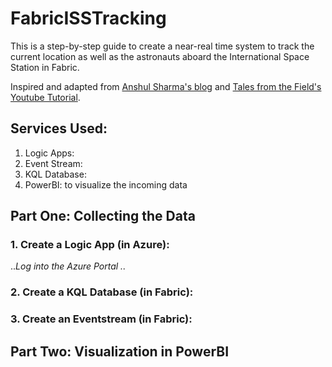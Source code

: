 # FabricISSTracking
This is a step-by-step guide to create a near-real time system to track the current location as well as the astronauts aboard the International Space Station in Fabric. 

Inspired and adapted from [Anshul Sharma's blog] and [Tales from the Field's Youtube Tutorial].

[Anshul Sharma's blog]: https://www.linkedin.com/pulse/real-time-monitoring-international-space-station-microsoft-sharma/
[Tales from the Field's Youtube Tutorial]: https://www.youtube.com/watch?v=-HhU7yLyuUU

## Services Used:
1. Logic Apps:
2. Event Stream:
3. KQL Database:
4. PowerBI: to visualize the incoming data

## Part One: Collecting the Data 
### 1. Create a Logic App (in Azure):
..*Log into the Azure Portal
..* 

### 2. Create a KQL Database (in Fabric):

### 3. Create an Eventstream (in Fabric):

## Part Two: Visualization in PowerBI
